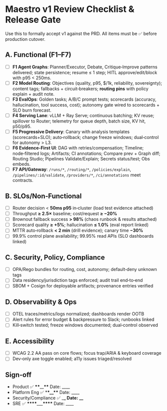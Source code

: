# Maestro v1 Review Checklist & Release Gate

Use this to formally accept v1 against the PRD. All items must be ✅ before production cutover.

## A. Functional (F1–F7)

- [ ] **F1 Agent Graphs**: Planner/Executor, Debate, Critique‑Improve patterns delivered; state persistence; resume ≤ 1 step; HITL approve/edit/block with p95 < 250ms.
- [ ] **F2 Model Routing**: Objectives (quality, p95, $/1k, reliability, sovereignty); content tags; fallbacks + circuit‑breakers; **routing pins** with policy explain + audit note.
- [ ] **F3 EvalOps**: Golden tasks; A/B/C prompt tests; scorecards (accuracy, hallucination, tool success, cost); autonomy gate wired to scorecards + SLO burn forecast.
- [ ] **F4 Serving Lane**: vLLM + Ray Serve; continuous batching; KV reuse; spillover to Router; telemetry for queue depth, batch size, KV hit, p50/p95.
- [ ] **F5 Progressive Delivery**: Canary with analysis templates (scorecards+SLO); auto‑rollback; change freeze windows; dual‑control for autonomy > L3.
- [ ] **F6 Evidence‑First UI**: DAG with retries/compensation; Timeline; node‑filtered logs; Artifacts; CI annotations; Compare prev + Graph diff; Routing Studio; Pipelines Validate/Explain; Secrets status/test; Obs embeds.
- [ ] **F7 API/Gateway**: `/runs/*`, `/routing/*`, `/policies/explain`, `/pipelines/:id/validate`, `/providers/*`, `/ci/annotations` meet contracts.

## B. SLOs/Non‑Functional

- [ ] Router decision < **50ms p95** in‑cluster (load test evidence attached)
- [ ] Throughput **≥ 2.5×** baseline; cost/request **≥ −20%**
- [ ] Brownout fallback success **> 98%** (chaos runbook & results attached)
- [ ] Scorecard quality **≥ +5%**; hallucination **≤ 1.0%** (eval report linked)
- [ ] MTTR auto‑rollback **< 2 min** (drill evidence); canary time **−30%**
- [ ] 99.9% control plane availability; 99.95% read APIs (SLO dashboards linked)

## C. Security, Policy, Compliance

- [ ] OPA/Rego bundles for routing, cost, autonomy; default‑deny unknown tags
- [ ] Data residency/jurisdiction tags enforced; audit trail end‑to‑end
- [ ] SBOM + Cosign for deployable artifacts; provenance entries verified

## D. Observability & Ops

- [ ] OTEL traces/metrics/logs normalized; dashboards render OOTB
- [ ] Alert rules for error budget & backpressure to Slack; runbooks linked
- [ ] Kill‑switch tested; freeze windows documented; dual‑control observed

## E. Accessibility

- [ ] WCAG 2.2 AA pass on core flows; focus trap/ARIA & keyboard coverage
- [ ] Dev‑only axe toggle enabled; a11y issues triaged/resolved

## Sign‑off

- Product ✅ **\*\***\_\_**\*\*** Date: \_\_\_\_
- Platform Eng ✅ \***\*\_\_\*\*** Date: \_\_\_\_
- Security/Compliance ✅ \_**\_ Date: \_\_**
- SRE ✅ **\*\*\*\***\_\_\_**\*\*\*\*** Date: \_\_\_\_
